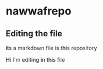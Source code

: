 # nawwafrepo
 
 ## Editing the file 
 
 its a markdown file is this repository

 Hi I'm editing in this file
